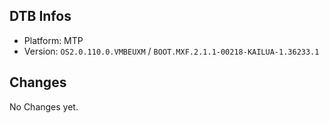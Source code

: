 ## DTB Infos

- Platform: MTP
- Version: `OS2.0.110.0.VMBEUXM` / `BOOT.MXF.2.1.1-00218-KAILUA-1.36233.1`

## Changes

No Changes yet.
